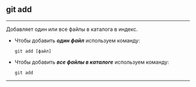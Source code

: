 ## **git add**
---
Добавляет один или все файлы в каталога в индекс.

* Чтобы добавить ***один файл*** используем команду:
  ```bash=
  git add [файл]
  ```
    


* Чтобы добавить ***все файлы в каталоге*** используем команду:
  ```bash=
  git add
  ``` 
  
---